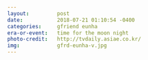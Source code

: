 ```yaml
---
layout:         post
date:           2018-07-21 01:10:54 -0400
categories:     gfriend eunha
era-or-event:   time for the moon night
photo-credit:   http://tvdaily.asiae.co.kr/
img:            gfrd-eunha-v.jpg
---
```

